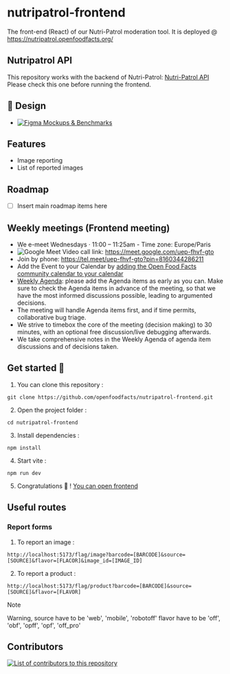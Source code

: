 # nutripatrol-frontend
The front-end (React) of our Nutri-Patrol moderation tool. It is deployed @ https://nutripatrol.openfoodfacts.org/

## Nutripatrol API

This repository works with the backend of Nutri-Patrol: [Nutri-Patrol API](https://github.com/openfoodfacts/nutripatrol)
Please check this one before running the frontend.

## 🎨 Design
- [![Figma](https://img.shields.io/badge/figma-%23F24E1E.svg?logo=figma&logoColor=white) Mockups & Benchmarks](https://www.figma.com/design/SRU9iQ5DIpKNa6izKEiqyo/NutriPatrol--quality-?node-id=48-36&p=f&t=Ly2rYxJgs4fcTane-0)

## Features
- Image reporting
- List of reported images
## Roadmap
- [ ] Insert main roadmap items here
## Weekly meetings (Frontend meeting)

- We e-meet Wednesdays · 11:00 – 11:25am - Time zone: Europe/Paris
- ![Google Meet](https://meet.google.com/uep-fhvf-gto) Video call link: https://meet.google.com/uep-fhvf-gto
- Join by phone: https://tel.meet/uep-fhvf-gto?pin=8160344286211
- Add the Event to your Calendar by [adding the Open Food Facts community calendar to your calendar](https://wiki.openfoodfacts.org/Events)
- [Weekly Agenda](https://docs.google.com/document/d/1BGHfvrgx5eFIGjK8aTNPK2QwAggRp4oohGuYG9lNX8g/edit?tab=t.0): please add the Agenda items as early as you can. Make sure to check the Agenda items in advance of the meeting, so that we have the most informed discussions possible, leading to argumented decisions.
- The meeting will handle Agenda items first, and if time permits, collaborative bug triage.
- We strive to timebox the core of the meeting (decision making) to 30 minutes, with an optional free discussion/live debugging afterwards.
- We take comprehensive notes in the Weekly Agenda of agenda item discussions and of decisions taken.


## Get started 🎯

1. You can clone this repository :

` git clone https://github.com/openfoodfacts/nutripatrol-frontend.git `

2. Open the project folder :

` cd nutripatrol-frontend `

3. Install dependencies : 

` npm install `

4. Start vite : 

` npm run dev `

5. Congratulations 🎉 ! [You can open frontend](http://localhost:5173/)

## Useful routes

### Report forms

1. To report an image : 
```
http://localhost:5173/flag/image?barcode=[BARCODE]&source=[SOURCE]&flavor=[FLACOR]&image_id=[IMAGE_ID]
```

2. To report a product :
```
http://localhost:5173/flag/product?barcode=[BARCODE]&source=[SOURCE]&flavor=[FLAVOR]
```

> [!NOTE] 
> Warning, source have to be 'web', 'mobile', 'robotoff'
> flavor have to be 'off', 'obf', 'opff', 'opf', 'off_pro'

## Contributors

<a href="https://github.com/openfoodfacts/nutripatrol-frontend/graphs/contributors">
<img alt="List of contributors to this repository" src="https://contrib.rocks/image?repo=openfoodfacts/nutripatrol-frontend" />
</a>
